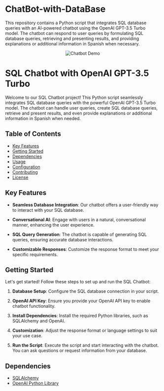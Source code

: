 # ChatBot-with-DataBase
This repository contains a Python script that integrates SQL database queries with an AI-powered chatbot using the OpenAI GPT-3.5 Turbo model. The chatbot can respond to user queries by formulating SQL database queries, retrieving and presenting results, and providing explanations or additional information in Spanish when necessary.

<!-- Proyecto: SQL Chatbot with OpenAI GPT-3.5 Turbo -->
<p align="center">
  <img src="chatbot_demo.gif" alt="Chatbot Demo">
</p>

# SQL Chatbot with OpenAI GPT-3.5 Turbo

Welcome to our SQL Chatbot project! This Python script seamlessly integrates SQL database queries with the powerful OpenAI GPT-3.5 Turbo model. The chatbot can handle user queries, create SQL database queries, retrieve and present results, and even provide explanations or additional information in Spanish when needed.

## Table of Contents

- [Key Features](#key-features)
- [Getting Started](#getting-started)
- [Dependencies](#dependencies)
- [Usage](#usage)
- [Configuration](#configuration)
- [Contributing](#contributing)
- [License](#license)

## Key Features

- **Seamless Database Integration**: Our chatbot offers a user-friendly way to interact with your SQL database.

- **Conversational AI**: Engage with users in a natural, conversational manner, enhancing the user experience.

- **SQL Query Generation**: The chatbot is capable of generating SQL queries, ensuring accurate database interactions.

- **Customizable Responses**: Customize the response format to meet your specific requirements.

## Getting Started

Let's get started! Follow these steps to set up and run the SQL Chatbot:

1. **Database Setup**: Configure the SQL database connection in your script.

2. **OpenAI API Key**: Ensure you provide your OpenAI API key to enable chatbot functionality.

3. **Install Dependencies**: Install the required Python libraries, such as SQLAlchemy and OpenAI.

4. **Customization**: Adjust the response format or language settings to suit your use case.

5. **Run the Script**: Execute the script and start interacting with the chatbot. You can ask questions or request information from your database.

## Dependencies

- [SQLAlchemy](https://www.sqlalchemy.org/)
- [OpenAI Python Library](https://github.com/openai/openai-python)
